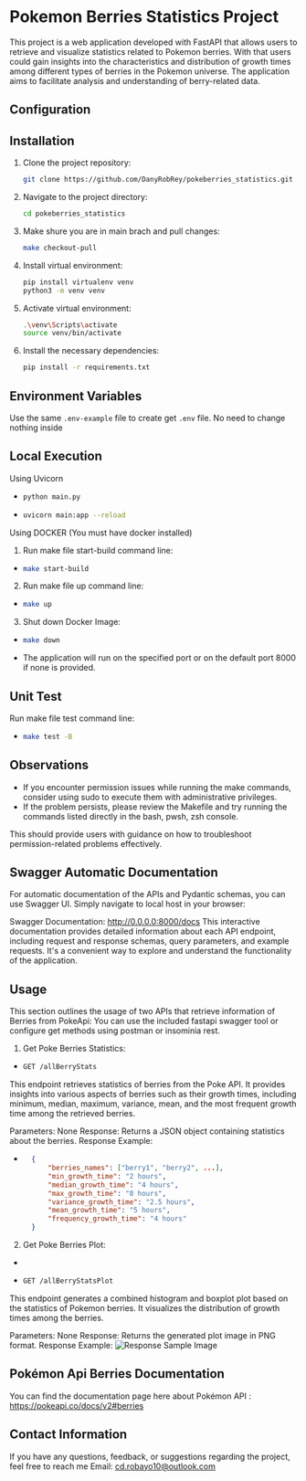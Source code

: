 # Pokemon Berries Statistics Project

This project is a web application developed with FastAPI that allows users to retrieve and visualize statistics related to Pokemon berries. With that users could gain insights into the characteristics and distribution of growth times among different types of berries in the Pokemon universe. The application aims to facilitate analysis and understanding of berry-related data.

## Configuration


## Installation

1. Clone the project repository:

   ```bash
   git clone https://github.com/DanyRobRey/pokeberries_statistics.git

2. Navigate to the project directory:

    ```bash
    cd pokeberries_statistics

3. Make shure you are in main brach and pull changes:

    ```bash
    make checkout-pull

3. Install virtual environment:

    ```bash
    pip install virtualenv venv
    python3 -m venv venv

4. Activate virtual environment:

    ```bash
    .\venv\Scripts\activate
    source venv/bin/activate 

5. Install the necessary dependencies:

    ```bash 
    pip install -r requirements.txt


## Environment Variables

Use the same `.env-example` file to create get `.env` file.
No need to change nothing inside

## Local Execution

Using Uvicorn

- ```bash
  python main.py

- ```bash
  uvicorn main:app --reload

Using DOCKER (You must have docker installed)

1. Run make file start-build command line:
- ```bash
  make start-build

2. Run make file up command line:
- ```bash
  make up

3. Shut down Docker Image:
- ```bash
  make down
  
- The application will run on the specified port or on the default port 8000 if none is provided.


## Unit Test

Run make file test command line:
- ```bash
  make test -B

## Observations

- If you encounter permission issues while running the make commands, consider using sudo to execute them with administrative privileges.
- If the problem persists, please review the Makefile and try running the commands listed directly in the bash, pwsh, zsh console.

This should provide users with guidance on how to troubleshoot permission-related problems effectively.

## Swagger Automatic Documentation

For automatic documentation of the APIs and Pydantic schemas, you can use Swagger UI. Simply navigate to local host in your browser:

Swagger Documentation: http://0.0.0.0:8000/docs
This interactive documentation provides detailed information about each API endpoint, including request and response schemas, query parameters, and example requests. It's a convenient way to explore and understand the functionality of the application.

## Usage

This section outlines the usage of two APIs that retrieve information of Berries from PokeApi: You can use the included fastapi swagger tool or configure get methods using postman or insominia rest.


1. Get Poke Berries Statistics:
- ```bash
  GET /allBerryStats 

This endpoint retrieves statistics of berries from the Poke API. It provides insights into various aspects of berries such as their growth times, including minimum, median, maximum, variance, mean, and the most frequent growth time among the retrieved berries.

Parameters: None
Response: Returns a JSON object containing statistics about the berries.
Response Example:

- ```json
    {
        "berries_names": ["berry1", "berry2", ...],
        "min_growth_time": "2 hours",
        "median_growth_time": "4 hours",
        "max_growth_time": "8 hours",
        "variance_growth_time": "2.5 hours",
        "mean_growth_time": "5 hours",
        "frequency_growth_time": "4 hours"
    }

2. Get Poke Berries Plot:
- ```bash
- ```bash
  GET /allBerryStatsPlot

This endpoint generates a combined histogram and boxplot plot based on the statistics of Pokemon berries. It visualizes the distribution of growth times among the berries.

Parameters: None
Response: Returns the generated plot image in PNG format.
Response Example:
![Response Sample Image](plot_sample.png)


## Pokémon Api Berries Documentation

You can find the documentation page here about Pokémon API : https://pokeapi.co/docs/v2#berries

## Contact Information
If you have any questions, feedback, or suggestions regarding the project, feel free to reach me 
Email: cd.robayo10@outlook.com